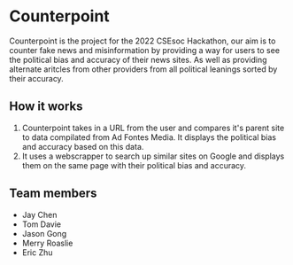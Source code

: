 # Counterpoint
Counterpoint is the project for the 2022 CSEsoc Hackathon, our aim is to counter fake news and misinformation by providing a way for users to see the political bias and accuracy of their news sites. As well as providing alternate aritcles from other providers from all political leanings sorted by their accuracy.

## How it works
1. Counterpoint takes in a URL from the user and compares it's parent site to data compilated from Ad Fontes Media. It displays the political bias and accuracy based on this data.
2. It uses a webscrapper to search up similar sites on Google and displays them on the same page with their political bias and accuracy.

## Team members
* Jay Chen
* Tom Davie
* Jason Gong
* Merry Roaslie
* Eric Zhu
